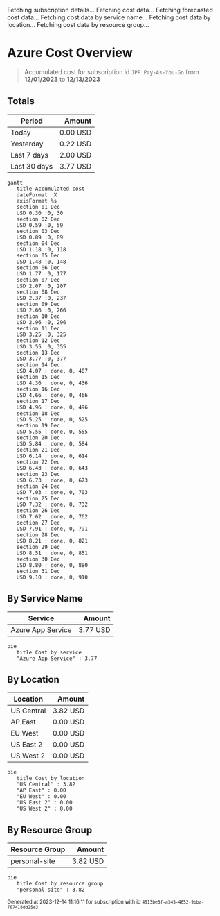 Fetching subscription details...
Fetching cost data...
Fetching forecasted cost data...
Fetching cost data by service name...
Fetching cost data by location...
Fetching cost data by resource group...
# Azure Cost Overview

> Accumulated cost for subscription id `JPF Pay-As-You-Go` from **12/01/2023** to **12/13/2023**

## Totals

|Period|Amount|
|---|---:|
|Today|0.00 USD|
|Yesterday|0.22 USD|
|Last 7 days|2.00 USD|
|Last 30 days|3.77 USD|

```mermaid
gantt
   title Accumulated cost
   dateFormat  X
   axisFormat %s
   section 01 Dec
   USD 0.30 :0, 30
   section 02 Dec
   USD 0.59 :0, 59
   section 03 Dec
   USD 0.89 :0, 89
   section 04 Dec
   USD 1.18 :0, 118
   section 05 Dec
   USD 1.48 :0, 148
   section 06 Dec
   USD 1.77 :0, 177
   section 07 Dec
   USD 2.07 :0, 207
   section 08 Dec
   USD 2.37 :0, 237
   section 09 Dec
   USD 2.66 :0, 266
   section 10 Dec
   USD 2.96 :0, 296
   section 11 Dec
   USD 3.25 :0, 325
   section 12 Dec
   USD 3.55 :0, 355
   section 13 Dec
   USD 3.77 :0, 377
   section 14 Dec
   USD 4.07 : done, 0, 407
   section 15 Dec
   USD 4.36 : done, 0, 436
   section 16 Dec
   USD 4.66 : done, 0, 466
   section 17 Dec
   USD 4.96 : done, 0, 496
   section 18 Dec
   USD 5.25 : done, 0, 525
   section 19 Dec
   USD 5.55 : done, 0, 555
   section 20 Dec
   USD 5.84 : done, 0, 584
   section 21 Dec
   USD 6.14 : done, 0, 614
   section 22 Dec
   USD 6.43 : done, 0, 643
   section 23 Dec
   USD 6.73 : done, 0, 673
   section 24 Dec
   USD 7.03 : done, 0, 703
   section 25 Dec
   USD 7.32 : done, 0, 732
   section 26 Dec
   USD 7.62 : done, 0, 762
   section 27 Dec
   USD 7.91 : done, 0, 791
   section 28 Dec
   USD 8.21 : done, 0, 821
   section 29 Dec
   USD 8.51 : done, 0, 851
   section 30 Dec
   USD 8.80 : done, 0, 880
   section 31 Dec
   USD 9.10 : done, 0, 910
```

## By Service Name

|Service|Amount|
|---|---:|
|Azure App Service|3.77 USD|

```mermaid
pie
   title Cost by service
   "Azure App Service" : 3.77
```

## By Location

|Location|Amount|
|---|---:|
|US Central|3.82 USD|
|AP East|0.00 USD|
|EU West|0.00 USD|
|US East 2|0.00 USD|
|US West 2|0.00 USD|

```mermaid
pie
   title Cost by location
   "US Central" : 3.82
   "AP East" : 0.00
   "EU West" : 0.00
   "US East 2" : 0.00
   "US West 2" : 0.00
```

## By Resource Group

|Resource Group|Amount|
|---|---:|
|personal-site|3.82 USD|

```mermaid
pie
   title Cost by resource group
   "personal-site" : 3.82
```

<sup>Generated at 2023-12-14 11:16:11 for subscription with id `4913be3f-a345-4652-9bba-767418dd25e3`</sup>
